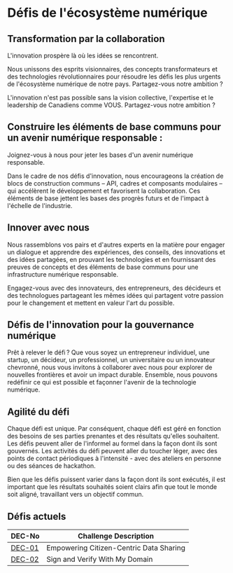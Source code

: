 # Défis de l'écosystème numérique 

## Transformation par la collaboration 

L'innovation prospère là où les idées se rencontrent. 

Nous unissons des esprits visionnaires, des concepts transformateurs et des technologies révolutionnaires pour résoudre les défis les plus urgents de l'écosystème numérique de notre pays. Partagez-vous notre ambition ? 

L'innovation n'est pas possible sans la vision collective, l'expertise et le leadership de Canadiens comme VOUS. Partagez-vous notre ambition ? 

 

## Construire les éléments de base communs pour un avenir numérique responsable : 

Joignez-vous à nous pour jeter les bases d'un avenir numérique responsable. 

Dans le cadre de nos défis d'innovation, nous encourageons la création de blocs de construction communs – API, cadres et composants modulaires – qui accélèrent le développement et favorisent la collaboration. Ces éléments de base jettent les bases des progrès futurs et de l'impact à l'échelle de l'industrie. 

 

## Innover avec nous 

Nous rassemblons vos pairs et d'autres experts en la matière pour engager un dialogue et apprendre des expériences, des conseils, des innovations et des idées partagées, en prouvant les technologies et en fournissant des preuves de concepts et des éléments de base communs pour une infrastructure numérique responsable. 

Engagez-vous avec des innovateurs, des entrepreneurs, des décideurs et des technologues partageant les mêmes idées qui partagent votre passion pour le changement et mettent en valeur l'art du possible. 


## Défis de l'innovation pour la gouvernance numérique 

Prêt à relever le défi ? Que vous soyez un entrepreneur individuel, une startup, un décideur, un professionnel, un universitaire ou un innovateur chevronné, nous vous invitons à collaborer avec nous pour explorer de nouvelles frontières et avoir un impact durable. Ensemble, nous pouvons redéfinir ce qui est possible et façonner l'avenir de la technologie numérique. 


## Agilité du défi 

Chaque défi est unique. Par conséquent, chaque défi est géré en fonction des besoins de ses parties prenantes et des résultats qu'elles souhaitent. Les défis peuvent aller de l'informel au formel dans la façon dont ils sont gouvernés. Les activités du défi peuvent aller du toucher léger, avec des points de contact périodiques à l'intensité - avec des ateliers en personne ou des séances de hackathon. 

Bien que les défis puissent varier dans la façon dont ils sont exécutés, il est important que les résultats souhaités soient clairs afin que tout le monde soit aligné, travaillant vers un objectif commun.


## Défis actuels 

|DEC-No|Challenge Description|
|---|---|
|[DEC-01](/challenges/dec-01-fr.md)| Empowering Citizen-Centric Data Sharing|
|[DEC-02](/challenges/dec-02-fr.md)| Sign and Verify With My Domain|

 